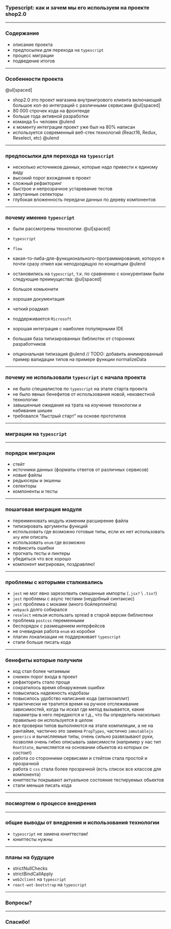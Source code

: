 ### Typescript: как и зачем мы его используем на проекте shop2.0

---

### Содержание

- описание проекта
- предпосылки для перехода на `typescript`
- процесс миграции
- подведение итогов

---

### Особенности проекта

@ul[spaced]
- shop2.0 это проект магазина внутриигрового клиента включающий большое кол-во интеграций с различными сервисами
@ul[spaced]
- 80 000 строчек кода на фронтенде
- больше года активной разработки 
- команда 5+ человек
@ulend
- к моменту интеграции проект уже был на 80% написан
- используется современный веб-стек технологий (React16, Redux, Reselect, etc)
@ulend

---

### предпосылки для перехода на `typescript`

- несколько источников данных, которые надо привести к единому виду
- высокий порог вхождения в проект
- сложный рефакторинг
- быстрое и непрозрачное устаревание тестов
- запутанные селекторы
- глубокая вложенность передачи данных по дереву компонентов

---

### почему именно `typescript`

- были рассмотрены технологии:
@ul[spaced]
- `typescript`
- `flow`
- какая-то-либа-для-функционального-программирования, которую я почти сразу отмел как неподходящую по концепции
@ulend

- остановились на `typescript`, т.к. по сравнению с конкурентами были следующие преимущества:
@ul[spaced]
- большое комьюнити
- хорошая документация
- четкий роадмап
- поддерживается `Microsoft`
- хорошая интеграция с наиболее популярными IDE
- большая база типизированных библиотек от сторонних разработчиков
- опциональная типизация
@ulend
// TODO: добавить анимированный пример валидации типов на примере функции normalizeData
---

### почему не использовали `typescript` с начала проекта

- не было специалистов по `typescript` на этапе старта проекта
- не было явных бенефитов от использования новой, неизвестной технологии
- завышенные ожидания на трата на изучение технологии и набивание шишек
- требовался "быстрый старт" на основе прототипов

---

### миграции на `typescript`

---

### порядок миграции

- стейт
- источники данных (форматы ответов от различных сервисов)
- новые файлы
- редьюсеры и экшены 
- селекторы 
- компоненты и тесты

---

### пошаговая миграция модуля

- переименовать модуль изменим расширение файла
- типизировать аргументы функций
- использовать где возможно готовые типы, если их нет использовать `any` или описать
- использовать `enum` где возможно
- пофиксить ошибки
- прогнать тесты и линтеры
- убедиться что все хорошо
- компонент мигрирован, поздравляю!

---

### проблемы с которыми сталкивались

- `jest` не мог явно зарезолвить смешанные импорты (`.jsx?` \ `.tsx?`)
- `jest` проблемы с async тестами (неудобный синтаксис)
- `jest` проблема с моками (много бойлерплейта)
- `webpack` долго собирался 
- `reselect` нельзя использать spread в старой версии библиотеки
- проблема `postcss` переменными
- беспорядок с размещением интерфейсов
- не очевидная работа `enum` из коробки
- плагин локализации не поддерживает `typescript`
- стали больше писать кода

---

### бенефиты которые получили

- код стал более читаемым
- снижен порог входа в проект
- рефакторить стало проще
- сократилось время обнаружения ошибки
- повысилась надежность кодобазы
- повысилось удобство написания кода (автокомплит)
- практически не тратится время на ручное отслеживание зависимостей, когда ты искал где метод вызывается, какие параметры в него передаются и т.д., что бы определить насколько правильно он используется в целом
- все проверки типов выполняются на этапе компиляции, а не на рантайме, частично это замена `PropTypes`, частично `immutablejs`
- `generics` и вычисляемые типы, очень сильно развязывают руки, позволяя очень гибко описывать зависимости (например у нас тип `RootState`, вычисляется на основании обьектов из которых он состоит)
- работа со сторонними сервисами и стейтом стала простой и прозрачной
- работа с `css` стала более прозрачной (есть список все классов для компонента)
- юниттесты покрывают актуальное состояние тестируемых обьектов
- стали меньше писать кода

---

### посмортем о процессе внедрения

---

### общие выводы от внедрения и использования технологии

- `typescript` не замена юниттестам!
- юниттесты нужны

---

### планы на будущее

- strictNullChecks
- strictBindCallApply
- `web2client` на `typescript`
- `react-wot-bootstrap` на `typescript`

---

### Вопросы?

---

### Спасибо!
